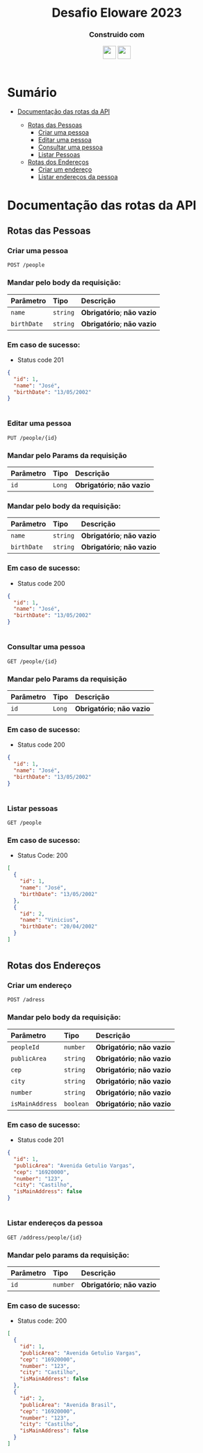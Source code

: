 <h1 align="center">
  Desafio Eloware 2023
</h1>

<div align="center">

  <h3>Construido com</h3>

  <img src="https://img.shields.io/badge/java-%23ED8B00.svg?style=for-the-badge&logo=java&logoColor=white" height="30px"/>
  <img src="https://img.shields.io/badge/spring-%236DB33F.svg?style=for-the-badge&logo=spring&logoColor=white" height="30px"/>

  <!-- Badges source: https://dev.to/envoy_/150-badges-for-github-pnk -->
</div>

<br/>

# Sumário

- [Documentação das rotas da API](#api)

  - [Rotas das Pessoas](#people-routes)
    - [Criar uma pessoa](#post-people)
    - [Editar uma pessoa](#put-people)
    - [Consultar uma pessoa](#get-people-by-id)
    - [Listar Pessoas](#get-people)
  - [Rotas dos Endereços](#address-routes)
    - [Criar um endereço](#post-address)
    - [Listar endereços da pessoa](#get-address-by-people)

  <div id='api'/>

# Documentação das rotas da API

<div id='people-routes'/>

## Rotas das Pessoas

<div id='post-people'/>

### Criar uma pessoa

```http
POST /people
```

<h3>Mandar pelo body da requisição:</h3>

| Parâmetro   | Tipo     | Descrição                      |
| :---------- | :------- | :----------------------------- |
| `name`      | `string` | **Obrigatório**; **não vazio** |
| `birthDate` | `string` | **Obrigatório**; **não vazio** |

<h3>Em caso de sucesso:</h3>

- Status code 201

```json
{
  "id": 1,
  "name": "José",
  "birthDate": "13/05/2002"
}
```

#

<div id='put-people'/>

### Editar uma pessoa

```http
PUT /people/{id}
```

<h3>Mandar pelo Params da requisição</h3>

| Parâmetro | Tipo   | Descrição                      |
| :-------- | :----- | :----------------------------- |
| `id`      | `Long` | **Obrigatório**; **não vazio** |

<h3>Mandar pelo body da requisição:</h3>

| Parâmetro   | Tipo     | Descrição                      |
| :---------- | :------- | :----------------------------- |
| `name`      | `string` | **Obrigatório**; **não vazio** |
| `birthDate` | `string` | **Obrigatório**; **não vazio** |

<h3>Em caso de sucesso:</h3>

- Status code 200

```json
{
  "id": 1,
  "name": "José",
  "birthDate": "13/05/2002"
}
```

#

<div id='get-people-by-id'/>

### Consultar uma pessoa

```http
GET /people/{id}
```

<h3>Mandar pelo Params da requisição</h3>

| Parâmetro | Tipo   | Descrição                      |
| :-------- | :----- | :----------------------------- |
| `id`      | `Long` | **Obrigatório**; **não vazio** |

<h3>Em caso de sucesso:</h3>

- Status code 200

```json
{
  "id": 1,
  "name": "José",
  "birthDate": "13/05/2002"
}
```

#

<div id='get-people'/>

### Listar pessoas

```http
GET /people
```

<h3>Em caso de sucesso:</h3>

- Status Code: 200

```json
[
  {
    "id": 1,
    "name": "José",
    "birthDate": "13/05/2002"
  },
  {
    "id": 2,
    "name": "Vinicius",
    "birthDate": "20/04/2002"
  }
]
```

#

<div id='adress-routes'/>

## Rotas dos Endereços

<div id='post-address'/>

### Criar um endereço

```http
POST /adress
```

<h3>Mandar pelo body da requisição:</h3>

| Parâmetro       | Tipo      | Descrição                      |
| :-------------- | :-------- | :----------------------------- |
| `peopleId`      | `number`  | **Obrigatório**; **não vazio** |
| `publicArea`    | `string`  | **Obrigatório**; **não vazio** |
| `cep`           | `string`  | **Obrigatório**; **não vazio** |
| `city`          | `string`  | **Obrigatório**; **não vazio** |
| `number`        | `string`  | **Obrigatório**; **não vazio** |
| `isMainAddress` | `boolean` | **Obrigatório**; **não vazio** |

<h3>Em caso de sucesso:</h3>

- Status code 201

```json
{
  "id": 1,
  "publicArea": "Avenida Getulio Vargas",
  "cep": "16920000",
  "number": "123",
  "city": "Castilho",
  "isMainAddress": false
}
```

#

<div id='get-address-by-people'/>

### Listar endereços da pessoa

```http
GET /address/people/{id}
```

<h3>Mandar pelo params da requisição:</h3>

| Parâmetro | Tipo     | Descrição                      |
| :-------- | :------- | :----------------------------- |
| `id`      | `number` | **Obrigatório**; **não vazio** |

<h3>Em caso de sucesso:</h3>

- Status code: 200

```json
[
  {
    "id": 1,
    "publicArea": "Avenida Getulio Vargas",
    "cep": "16920000",
    "number": "123",
    "city": "Castilho",
    "isMainAddress": false
  },
  {
    "id": 2,
    "publicArea": "Avenida Brasil",
    "cep": "16920000",
    "number": "123",
    "city": "Castilho",
    "isMainAddress": false
  }
]
```
